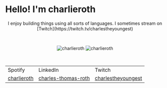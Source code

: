 <h1>Hello! I'm charlieroth</h1>

<p align="center">I enjoy building things using all sorts of languages. I sometimes stream on [Twitch](https://twitch.tv/charlestheyoungest)</p>

<p>&nbsp;</p>

<div align="center">
  <img src="https://github-readme-stats.vercel.app/api/top-langs?username=charlieroth&show_icons=true&locale=en&layout=compact&theme=gotham&card_width=300" alt="charlieroth"/>
  <img src="https://github-readme-stats.vercel.app/api?username=charlieroth&show_icons=true&locale=en&theme=gotham&hide=stars&hide_rank=true" alt="charlieroth"/>
</div>

<p>&nbsp;</p>

<table>
  <tr>
    <td>Spotify</td>
    <td>LinkedIn</td> 
    <td>Twitch</td> 
  </tr>
  <tr>
    <td><a href="https://open.spotify.com/user/charlieroth_">charlieroth</a></td> 
    <td><a href="https://www.linkedin.com/in/charles-thomas-roth/">charles-thomas-roth</a></td>
    <td><a href="https://twitch.tv/charlestheyoungest">charlestheyoungest</a></td>
  </tr>
</table>
